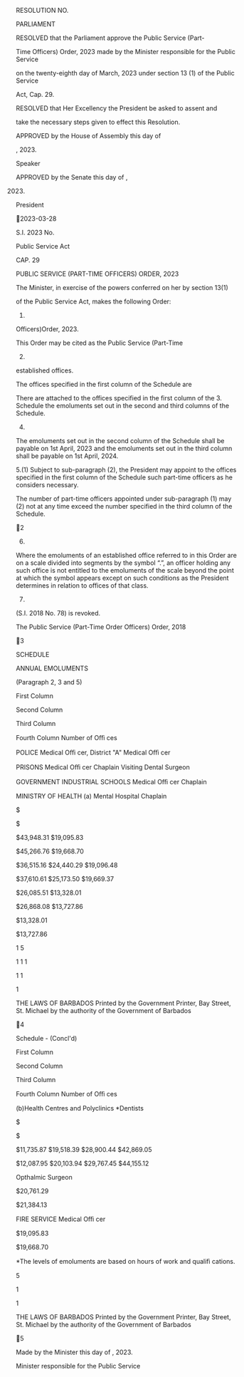 RESOLUTION NO.

PARLIAMENT

RESOLVED  that  the  Parliament  approve  the  Public  Service  (Part-

Time Officers) Order, 2023 made by the Minister responsible for the Public Service

on the twenty-eighth day of March, 2023 under section 13 (1) of the Public Service

Act, Cap. 29.

RESOLVED that Her Excellency the President be asked to assent and

take the necessary steps given to effect this Resolution.

APPROVED  by  the  House  of  Assembly  this                                  day  of

, 2023.

Speaker

APPROVED by the Senate this                 day of                             ,

2023.

President

2023-03-28

S.I. 2023 No.

Public Service Act

CAP. 29

PUBLIC SERVICE (PART-TIME OFFICERS) ORDER, 2023

The Minister, in exercise of the powers conferred on her by section 13(1)

of the Public Service Act, makes the following Order:

1.
Officers)Order, 2023.

This  Order  may  be  cited  as  the  Public  Service  (Part-Time

2.
established offices.

The  offices  specified  in  the  first  column  of  the  Schedule  are

There are attached to the offices specified in the first column of the
3.
Schedule  the  emoluments  set  out  in  the  second  and  third  columns  of  the
Schedule.

4.
The emoluments set out in the second column of the Schedule shall
be payable on 1st April, 2023 and the emoluments set out in the third column shall
be payable on 1st April, 2024.

5.(1)
Subject to sub-paragraph (2), the President may appoint to the offices
specified  in  the  first  column  of  the  Schedule  such  part-time  officers  as  he
considers necessary.

The number of part-time officers appointed under sub-paragraph (1) may
(2)
not  at  any  time  exceed  the  number  specified  in  the  third  column  of  the
Schedule.

2

6.
Where  the  emoluments  of  an  established  office  referred  to  in  this
Order are on a scale divided into segments by the symbol “.”, an officer holding
any such office is not entitled to the emoluments of the scale beyond the point at
which the symbol appears except on such conditions as the President determines
in relation to offices of that class.

7.
(S.I. 2018 No. 78) is revoked.

The  Public  Service  (Part-Time  Order  Officers)  Order,  2018

3

SCHEDULE

ANNUAL EMOLUMENTS

(Paragraph 2, 3 and 5)

First Column

Second
Column

Third
Column

Fourth Column
Number
of Oﬃ  ces

POLICE
Medical Oﬃ  cer, District "A"
Medical Oﬃ  cer

PRISONS
Medical Oﬃ  cer
Chaplain
Visiting Dental Surgeon

GOVERNMENT INDUSTRIAL
SCHOOLS
Medical Oﬃ  cer
Chaplain

MINISTRY OF HEALTH
(a) Mental Hospital
Chaplain

$

$

$43,948.31
$19,095.83

$45,266.76
$19,668.70

$36,515.16
$24,440.29
$19,096.48

$37,610.61
$25,173.50
$19,669.37

$26,085.51
$13,328.01

$26,868.08
$13,727.86

$13,328.01

$13,727.86

1
5

1
1
1

1
1

1

THE LAWS OF BARBADOS
Printed by the Government Printer, Bay Street, St. Michael
by the authority of the Government of Barbados

4

Schedule - (Concl'd)

First Column

Second
Column

Third
Column

Fourth Column
Number
of Oﬃ  ces

(b)Health Centres and
Polyclinics
*Dentists

$

$

$11,735.87
$19,518.39
$28,900.44
$42,869.05

$12,087.95
$20,103.94
$29,767.45
$44,155.12

Opthalmic Surgeon

$20,761.29

$21,384.13

FIRE SERVICE
Medical Oﬃ  cer

$19,095.83

$19,668.70

*The levels of emoluments are based on hours of work and qualiﬁ cations.

5

1

1

THE LAWS OF BARBADOS
Printed by the Government Printer, Bay Street, St. Michael
by the authority of the Government of Barbados

5

Made by the Minister this              day of                     , 2023.

Minister responsible for the Public Service

